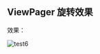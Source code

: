 ## ViewPager 旋转效果

效果：

![test6](https://user-images.githubusercontent.com/26439413/159147814-e0b83946-dcf1-4168-aa97-0a2c65976630.gif)
